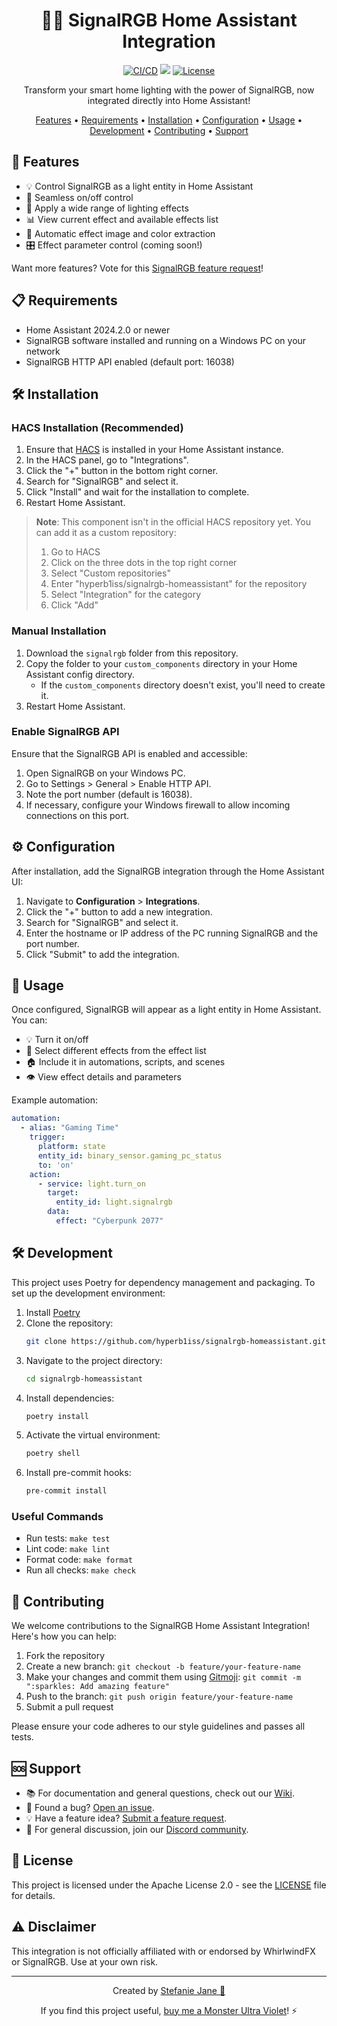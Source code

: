 <div align="center">

# 🌈✨ SignalRGB Home Assistant Integration

[<img src="https://img.shields.io/github/actions/workflow/status/hyperb1iss/signalrgb-homeassistant/validate.yml?style=for-the-badge&logo=github&label=CI%2FCD" alt="CI/CD">](https://github.com/hyperb1iss/signalrgb-homeassistant/actions)
[<img src="https://img.shields.io/badge/HACS-Custom-orange.svg?style=for-the-badge">](https://github.com/custom-components/hacs)
[<img src="https://img.shields.io/github/license/hyperb1iss/signalrgb-homeassistant?style=for-the-badge" alt="License">](https://opensource.org/licenses/Apache-2.0)

Transform your smart home lighting with the power of SignalRGB, now integrated directly into Home Assistant!

[Features](#-features) • [Requirements](#-requirements) • [Installation](#%EF%B8%8F-installation) • [Configuration](#%EF%B8%8F-configuration) • [Usage](#-usage) • [Development](#-development) • [Contributing](#-contributing) • [Support](#-support)

</div>

## 🌟 Features

- 💡 Control SignalRGB as a light entity in Home Assistant
- 🔌 Seamless on/off control
- 🎨 Apply a wide range of lighting effects
- 📊 View current effect and available effects list
- 🔄 Automatic effect image and color extraction
- 🎛️ Effect parameter control (coming soon!)

Want more features? Vote for this [SignalRGB feature request](https://forum.signalrgb.com/t/rest-api-features/2635)!

## 📋 Requirements

- Home Assistant 2024.2.0 or newer
- SignalRGB software installed and running on a Windows PC on your network
- SignalRGB HTTP API enabled (default port: 16038)

## 🛠️ Installation

### HACS Installation (Recommended)

1. Ensure that [HACS](https://hacs.xyz/) is installed in your Home Assistant instance.
2. In the HACS panel, go to "Integrations".
3. Click the "+" button in the bottom right corner.
4. Search for "SignalRGB" and select it.
5. Click "Install" and wait for the installation to complete.
6. Restart Home Assistant.

> **Note**: This component isn't in the official HACS repository yet. You can add it as a custom repository:
> 1. Go to HACS
> 2. Click on the three dots in the top right corner
> 3. Select "Custom repositories"
> 4. Enter "hyperb1iss/signalrgb-homeassistant" for the repository
> 5. Select "Integration" for the category
> 6. Click "Add"

### Manual Installation

1. Download the `signalrgb` folder from this repository.
2. Copy the folder to your `custom_components` directory in your Home Assistant config directory.
   - If the `custom_components` directory doesn't exist, you'll need to create it.
3. Restart Home Assistant.

### Enable SignalRGB API

Ensure that the SignalRGB API is enabled and accessible:

1. Open SignalRGB on your Windows PC.
2. Go to Settings > General > Enable HTTP API.
3. Note the port number (default is 16038).
4. If necessary, configure your Windows firewall to allow incoming connections on this port.

## ⚙️ Configuration

After installation, add the SignalRGB integration through the Home Assistant UI:

1. Navigate to **Configuration** > **Integrations**.
2. Click the "+" button to add a new integration.
3. Search for "SignalRGB" and select it.
4. Enter the hostname or IP address of the PC running SignalRGB and the port number.
5. Click "Submit" to add the integration.

## 🚀 Usage

Once configured, SignalRGB will appear as a light entity in Home Assistant. You can:

- 💡 Turn it on/off
- 🎨 Select different effects from the effect list
- 🏠 Include it in automations, scripts, and scenes
- 👁️ View effect details and parameters

Example automation:

```yaml
automation:
  - alias: "Gaming Time"
    trigger:
      platform: state
      entity_id: binary_sensor.gaming_pc_status
      to: 'on'
    action:
      - service: light.turn_on
        target:
          entity_id: light.signalrgb
        data:
          effect: "Cyberpunk 2077"
```

## 🛠 Development

This project uses Poetry for dependency management and packaging. To set up the development environment:

1. Install [Poetry](https://python-poetry.org/docs/#installation)
2. Clone the repository:
   ```bash
   git clone https://github.com/hyperb1iss/signalrgb-homeassistant.git
   ```
3. Navigate to the project directory:
   ```bash
   cd signalrgb-homeassistant
   ```
4. Install dependencies:
   ```bash
   poetry install
   ```
5. Activate the virtual environment:
   ```bash
   poetry shell
   ```
6. Install pre-commit hooks:
   ```bash
   pre-commit install
   ```

### Useful Commands

- Run tests: `make test`
- Lint code: `make lint`
- Format code: `make format`
- Run all checks: `make check`

## 🤝 Contributing

We welcome contributions to the SignalRGB Home Assistant Integration! Here's how you can help:

1. Fork the repository
2. Create a new branch: `git checkout -b feature/your-feature-name`
3. Make your changes and commit them using [Gitmoji](https://gitmoji.dev/): `git commit -m ":sparkles: Add amazing feature"`
4. Push to the branch: `git push origin feature/your-feature-name`
5. Submit a pull request

Please ensure your code adheres to our style guidelines and passes all tests.

## 🆘 Support

- 📚 For documentation and general questions, check out our [Wiki](https://github.com/hyperb1iss/signalrgb-homeassistant/wiki).
- 🐛 Found a bug? [Open an issue](https://github.com/hyperb1iss/signalrgb-homeassistant/issues/new?assignees=&labels=bug&template=bug_report.md&title=).
- 💡 Have a feature idea? [Submit a feature request](https://github.com/hyperb1iss/signalrgb-homeassistant/issues/new?assignees=&labels=enhancement&template=feature_request.md&title=).
- 💬 For general discussion, join our [Discord community](https://discord.gg/your-discord-invite).

## 📄 License

This project is licensed under the Apache License 2.0 - see the [LICENSE](LICENSE) file for details.

## ⚠️ Disclaimer

This integration is not officially affiliated with or endorsed by WhirlwindFX or SignalRGB. Use at your own risk.

---

<div align="center">

Created by [Stefanie Jane 🌠](https://github.com/hyperb1iss)

If you find this project useful, [buy me a Monster Ultra Violet](https://ko-fi.com/hyperb1iss)! ⚡️

</div>
